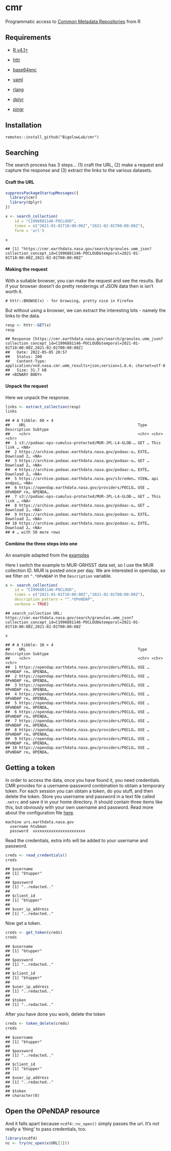cmr
================

Programmatic access to [Common Metadata
Repositories](https://wiki.earthdata.nasa.gov/display/CMR/Common+Metadata+Repository+Home)
from R

## Requirements

-   [R v4.1+](https://www.r-project.org/)

-   [httr](https://CRAN.R-project.org/package=httr)

-   [base64enc](https://CRAN.R-project.org/package=base64enc)

-   [yaml](https://CRAN.R-project.org/package=yaml)

-   [rlang](https://CRAN.R-project.org/package=rlang)

-   [dplyr](https://CRAN.R-project.org/package=dplyr)

-   [pingr](https://CRAN.R-project.org/package=pingr)

## Installation

    remotes::install_github("BigelowLab/cmr")

## Searching

The search process has 3 steps… (1) craft the URL, (2) make a request
and capture the response and (3) extract the links to the various
datasets.

#### Craft the URL

``` r
suppressPackageStartupMessages({
  library(cmr)
  library(dplyr)
})

x <- search_collection(
    id = "C1996881146-POCLOUD",
    times = c("2021-01-01T10:00:00Z","2021-02-01T00:00:00Z"),
    form = 'url')

x
```

    ## [1] "https://cmr.earthdata.nasa.gov/search/granules.umm_json?collection_concept_id=C1996881146-POCLOUD&temporal=2021-01-01T10:00:00Z,2021-02-01T00:00:00Z"

#### Making the request

With a suitable browser, you can make the request and see the results.
But if your browser doesn’t do pretty renderings of JSON data then is
isn’t worth it.

    # httr::BROWSE(x) - for browsing, pretty nice in Firefox

But without using a browser, we can extract the interesting bits -
namely the links to the data.

``` r
resp <- httr::GET(x)
resp
```

    ## Response [https://cmr.earthdata.nasa.gov/search/granules.umm_json?collection_concept_id=C1996881146-POCLOUD&temporal=2021-01-01T10:00:00Z,2021-02-01T00:00:00Z]
    ##   Date: 2022-05-05 20:57
    ##   Status: 200
    ##   Content-Type: application/vnd.nasa.cmr.umm_results+json;version=1.6.4; charset=utf-8
    ##   Size: 31.7 kB
    ## <BINARY BODY>

#### Unpack the request

Here we unpack the response.

``` r
links <- extract_collection(resp)
links
```

    ## # A tibble: 60 × 4
    ##    URL                                                 Type  Description Subtype
    ##    <chr>                                               <chr> <chr>       <chr>  
    ##  1 s3://podaac-ops-cumulus-protected/MUR-JPL-L4-GLOB-… GET … This link … <NA>   
    ##  2 https://archive.podaac.earthdata.nasa.gov/podaac-o… EXTE… Download 2… <NA>   
    ##  3 https://archive.podaac.earthdata.nasa.gov/podaac-o… GET … Download 2… <NA>   
    ##  4 https://archive.podaac.earthdata.nasa.gov/podaac-o… EXTE… Download 2… <NA>   
    ##  5 https://archive.podaac.earthdata.nasa.gov/s3creden… VIEW… api endpoi… <NA>   
    ##  6 https://opendap.earthdata.nasa.gov/providers/POCLO… USE … OPeNDAP re… OPENDA…
    ##  7 s3://podaac-ops-cumulus-protected/MUR-JPL-L4-GLOB-… GET … This link … <NA>   
    ##  8 https://archive.podaac.earthdata.nasa.gov/podaac-o… GET … Download 2… <NA>   
    ##  9 https://archive.podaac.earthdata.nasa.gov/podaac-o… EXTE… Download 2… <NA>   
    ## 10 https://archive.podaac.earthdata.nasa.gov/podaac-o… EXTE… Download 2… <NA>   
    ## # … with 50 more rows

#### Combine the three steps into one

An example adapted from the
[examples](https://cmr.earthdata.nasa.gov/search/site/docs/search/api.html#general-request-details)

Here I switch the example to MUR-GRHSST data set, so I use the MUR
collection ID. MUR is posted once per day. We are interested in opendap,
so we filter on `^.*OPeNDAP` in the `Description` variable.

``` r
x <- search_collection(
    id = "C1996881146-POCLOUD",
    times = c("2021-01-01T10:00:00Z","2021-02-01T00:00:00Z"),
    description_pattern = "^.*OPeNDAP",
    verbose = TRUE) 
```

    ## search_collection URL: https://cmr.earthdata.nasa.gov/search/granules.umm_json?collection_concept_id=C1996881146-POCLOUD&temporal=2021-01-01T10:00:00Z,2021-02-01T00:00:00Z

``` r
x
```

    ## # A tibble: 10 × 4
    ##    URL                                                 Type  Description Subtype
    ##    <chr>                                               <chr> <chr>       <chr>  
    ##  1 https://opendap.earthdata.nasa.gov/providers/POCLO… USE … OPeNDAP re… OPENDA…
    ##  2 https://opendap.earthdata.nasa.gov/providers/POCLO… USE … OPeNDAP re… OPENDA…
    ##  3 https://opendap.earthdata.nasa.gov/providers/POCLO… USE … OPeNDAP re… OPENDA…
    ##  4 https://opendap.earthdata.nasa.gov/providers/POCLO… USE … OPeNDAP re… OPENDA…
    ##  5 https://opendap.earthdata.nasa.gov/providers/POCLO… USE … OPeNDAP re… OPENDA…
    ##  6 https://opendap.earthdata.nasa.gov/providers/POCLO… USE … OPeNDAP re… OPENDA…
    ##  7 https://opendap.earthdata.nasa.gov/providers/POCLO… USE … OPeNDAP re… OPENDA…
    ##  8 https://opendap.earthdata.nasa.gov/providers/POCLO… USE … OPeNDAP re… OPENDA…
    ##  9 https://opendap.earthdata.nasa.gov/providers/POCLO… USE … OPeNDAP re… OPENDA…
    ## 10 https://opendap.earthdata.nasa.gov/providers/POCLO… USE … OPeNDAP re… OPENDA…

## Getting a token

In order to access the data, once you have found it, you need
credentials. CMR provides for a username-password combination to obtain
a temporary token. For each session you can obtain a token, do you
stuff, and then delete the token. Store you username and password in a
text file called `.netrc` and save it in your home directory. It should
contain three items like this, but obviously with your own username and
password. Read more about the configuration file
[here](https://github.com/podaac/data-subscriber/blob/main/Subscriber.md).

    machine urs.earthdata.nasa.gov
      username htubman
      password  xxxxxxxxxxxxxxxxxxxxxxx

Read the credentials, extra info will be added to your username and
password.

``` r
creds <- read_credentials()
creds
```

    ## $username
    ## [1] "btupper"
    ## 
    ## $password
    ## [1] "..redacted.."
    ## 
    ## $client_id
    ## [1] "btupper"
    ## 
    ## $user_ip_address
    ## [1] "..redacted.."

Now get a token.

``` r
creds <- get_token(creds)
creds
```

    ## $username
    ## [1] "btupper"
    ## 
    ## $password
    ## [1] "..redacted.."
    ## 
    ## $client_id
    ## [1] "btupper"
    ## 
    ## $user_ip_address
    ## [1] "..redacted.."
    ## 
    ## $token
    ## [1] "..redacted.."

After you have done you work, delete the token

``` r
creds <- token_delete(creds)
creds
```

    ## $username
    ## [1] "btupper"
    ## 
    ## $password
    ## [1] "..redacted.."
    ## 
    ## $client_id
    ## [1] "btupper"
    ## 
    ## $user_ip_address
    ## [1] "..redacted.."
    ## 
    ## $token
    ## character(0)

## Open the OPeNDAP resource

And it falls apart because `ncdf4::nc_open()` simply passes the url.
It’s not really a ‘thing’ to pass credentials, too.

``` r
library(ncdf4)
nc <- try(nc_open(x$URL[1]))
```
